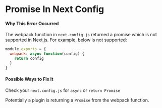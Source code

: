 # Promise In Next Config

#### Why This Error Occurred

The webpack function in `next.config.js` returned a promise which is not supported in Next.js. For example, below is not supported:

```js
module.exports = {
  webpack: async function(config) { 
    return config
  }
}
```

#### Possible Ways to Fix It

Check your `next.config.js` for `async` or `return Promise`

Potentially a plugin is returning a `Promise` from the webpack function.
